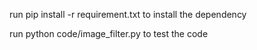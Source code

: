 run
pip install -r requirement.txt
to install the dependency

run
python code/image_filter.py
to test the code
